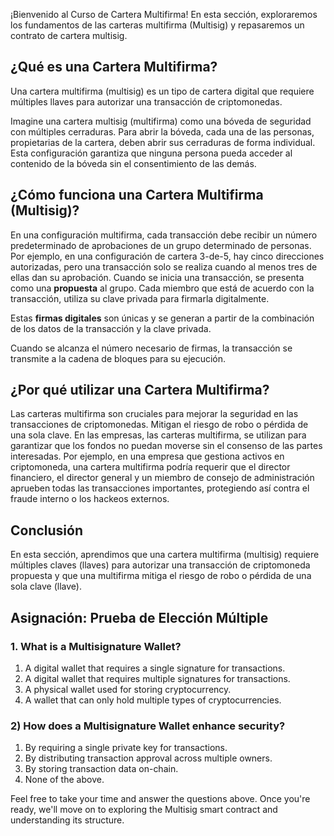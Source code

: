 ¡Bienvenido al Curso de Cartera Multifirma! En esta sección, exploraremos los fundamentos de las carteras multifirma (Multisig) y repasaremos un contrato de cartera multisig.

## ¿Qué es una Cartera Multifirma?

Una cartera multifirma (multisig) es un tipo de cartera digital que requiere múltiples llaves para autorizar una transacción de criptomonedas.

Imagine una cartera multisig (multifirma) como una bóveda de seguridad con múltiples cerraduras. Para abrir la bóveda, cada una de las personas, propietarias de la cartera, deben abrir sus cerraduras de forma individual. Esta configuración garantiza que ninguna persona pueda acceder al contenido de la bóveda sin el consentimiento de las demás.

## ¿Cómo funciona una Cartera Multifirma (Multisig)?

En una configuración multifirma, cada transacción debe recibir un número predeterminado de aprobaciones de un grupo determinado de personas. Por ejemplo, en una configuración de cartera 3-de-5, hay cinco direcciones autorizadas, pero una transacción solo se realiza cuando al menos tres de ellas dan su aprobación. Cuando se inicia una transacción, se presenta como una **propuesta** al grupo. Cada miembro que está de acuerdo con la transacción, utiliza su clave privada para firmarla digitalmente.

Estas **firmas digitales** son únicas y se generan a partir de la combinación de los datos de la transacción y la clave privada.

Cuando se alcanza el número necesario de firmas, la transacción se transmite a la cadena de bloques para su ejecución.

## ¿Por qué utilizar una Cartera Multifirma?

Las carteras multifirma son cruciales para mejorar la seguridad en las transacciones de criptomonedas. Mitigan el riesgo de robo o pérdida de una sola clave. En las empresas, las carteras multifirma, se utilizan para garantizar que los fondos no puedan moverse sin el consenso de las partes interesadas. Por ejemplo, en una empresa que gestiona activos en criptomoneda, una cartera multifirma podría requerir que el director financiero, el director general y un miembro de consejo de administración aprueben todas las transacciones importantes, protegiendo así contra el fraude interno o los hackeos externos.

## Conclusión

En esta sección, aprendimos que una cartera multifirma (multisig) requiere múltiples claves (llaves) para autorizar una transacción de criptomoneda propuesta y que una multifirma mitiga el riesgo de robo o pérdida de una sola clave (llave).

## Asignación: Prueba de Elección Múltiple

### 1. What is a Multisignature Wallet?

1. A digital wallet that requires a single signature for transactions.
2. A digital wallet that requires multiple signatures for transactions.
3. A physical wallet used for storing cryptocurrency.
4. A wallet that can only hold multiple types of cryptocurrencies.

### 2) How does a Multisignature Wallet enhance security?

1. By requiring a single private key for transactions.
2. By distributing transaction approval across multiple owners.
3. By storing transaction data on-chain.
4. None of the above.

Feel free to take your time and answer the questions above. Once you're ready, we'll move on to exploring the Multisig smart contract and understanding its structure.
